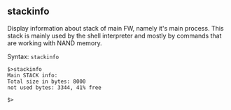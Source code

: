 ## stackinfo

Display information about stack of main FW, namely it's main process. This stack is mainly used by the shell interpreter and mostly by commands that are working with NAND memory.

Syntax: `stackinfo`

```
$>stackinfo
Main STACK info:
Total size in bytes: 8000
not used bytes: 3344, 41% free

$>
```